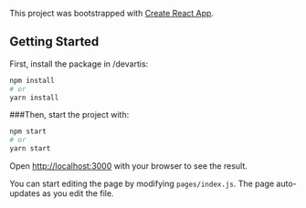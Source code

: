 This project was bootstrapped with [Create React App](https://github.com/facebook/create-react-app).

## Getting Started

First, install the package in /devartis:

```bash
npm install
# or
yarn install
```
###Then, start the project with:

```bash
npm start
# or
yarn start
```

Open [http://localhost:3000](http://localhost:3000) with your browser to see the result.

You can start editing the page by modifying `pages/index.js`. The page auto-updates as you edit the file.


